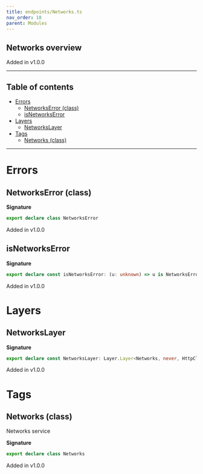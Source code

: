 ```yaml
---
title: endpoints/Networks.ts
nav_order: 18
parent: Modules
---
```


## Networks overview

Added in v1.0.0

---

<h2 class="text-delta">Table of contents</h2>

- [Errors](#errors)
  - [NetworksError (class)](#networkserror-class)
  - [isNetworksError](#isnetworkserror)
- [Layers](#layers)
  - [NetworksLayer](#networkslayer)
- [Tags](#tags)
  - [Networks (class)](#networks-class)

---

# Errors

## NetworksError (class)

**Signature**

```ts
export declare class NetworksError
```

Added in v1.0.0

## isNetworksError

**Signature**

```ts
export declare const isNetworksError: (u: unknown) => u is NetworksError
```

Added in v1.0.0

# Layers

## NetworksLayer

**Signature**

```ts
export declare const NetworksLayer: Layer.Layer<Networks, never, HttpClient.HttpClient>
```

Added in v1.0.0

# Tags

## Networks (class)

Networks service

**Signature**

```ts
export declare class Networks
```

Added in v1.0.0
